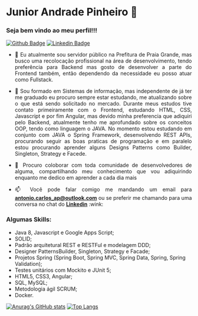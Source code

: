 # Junior Andrade Pinheiro 👋
### Seja bem vindo ao meu perfil!!!

[![Github Badge](https://img.shields.io/badge/-Github-000?style=flat-square&logo=Github&logoColor=white&link=https://github.com/JuniorAndradePinheiro)](https://github.com/JuniorAndradePinheiro)
[![Linkedin Badge](https://img.shields.io/badge/-LinkedIn-blue?style=flat-square&logo=Linkedin&logoColor=white&link=https://www.linkedin.com/in/ant%C3%B4nio-carlos-andrade-pinheiro-b03911116/)](https://www.linkedin.com/in/ant%C3%B4nio-carlos-andrade-pinheiro-b03911116/)

- <p align="justify">🔭 Eu atualmente sou servidor público na Prefitura de Praia Grande, mas busco uma recolocação profissional na área de desenvolvimento, tendo preferência para Backend mas gosto de desenvolver a parte do Frontend também, então dependendo da necessidade eu posso atuar como Fullstack.</p>

- <p align="justify">🌱 Sou formado em Sistemas de informação, mas independente de já ter me graduado eu procuro sempre estar estudando, me atualizando sobre o que está sendo solicitado no mercado. Durante meus estudos tive contato primeiramente com o Frontend, estudando HTML, CSS, Javascript e por fim Angular, mas devido minha preferencia que adiquiri pelo Backend, atualmente tenho me aprofundado sobre os conceitos OOP, tendo como linguagem o JAVA. No momento estou estudando em conjunto com JAVA o Spring Framework, desenvolvendo REST APIs, procurando seguir as boas praticas de programação e em paralelo estou procurando aprender alguns Designs Patterns como Builder, Singleton, Strategy e Facede.</p>

- <p align="justify">👯 Procuro coloborar com toda comunidade de desenvolvedores de alguma, compartilhando meu conhecimento que vou adiquirindo enquanto me dedico em aprender a cada dia mais</p> 

- <p align="justify">📫 Você pode falar comigo me mandando um email para <b><a href=mailto:antonio.carlos_ap@outlook.com?subject=subject text">antonio.carlos_ap@outlook.com</a></b> ou se preferir me chamando para uma conversa no chat do <b><a href="//www.linkedin.com/in/ant%C3%B4nio-carlos-andrade-pinheiro-b03911116/">Linkedin</a></b> :wink:</p>


### Algumas Skills:
-	Java 8, Javascript e Google Apps Script; 
-	SOLID;
-	Padrão arquitetural REST e RESTFul e modelagem DDD; 
-	Designer PatternsBuilder, Singleton, Strategy e Facade; 
-	Projetos Spring (Spring Boot, Spring MVC, Spring Data, Spring, Spring Validation); 
-	Testes unitários com Mockito e JUnit 5; 
-	HTML5, CSS3, Angular; 
-	SQL, MySQL; 
-	Metodologia ágil SCRUM; 
-	Docker. 

[![Anurag's GitHub stats](https://github-readme-stats.vercel.app/api?username=JuniorAndradePinheiro&count_private=true&theme=tokyonight)](https://github.com/anuraghazra/github-readme-stats)
[![Top Langs](https://github-readme-stats.vercel.app/api/top-langs/?username=JuniorAndradePinheiro&count_private=true&theme=tokyonight)](https://github.com/anuraghazra/github-readme-stats)
